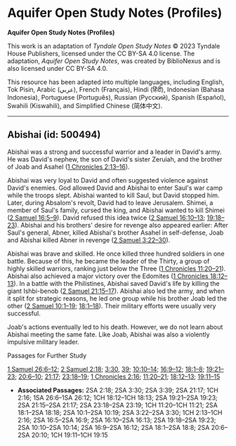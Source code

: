 # Aquifer Open Study Notes (Profiles)

**Aquifer Open Study Notes (Profiles)**

This work is an adaptation of *Tyndale Open Study Notes* © 2023 Tyndale House Publishers, licensed under the CC BY\-SA 4\.0 license. The adaptation, *Aquifer Open Study Notes*, was created by BiblioNexus and is also licensed under CC BY\-SA 4\.0\.

This resource has been adapted into multiple languages, including English, Tok Pisin, Arabic (عربي), French (Français), Hindi (हिंदी), Indonesian (Bahasa Indonesia), Portuguese (Português), Russian (Русский), Spanish (Español), Swahili (Kiswahili), and Simplified Chinese (简体中文).



--------------------------------

## Abishai (id: 500494)

Abishai was a strong and successful warrior and a leader in David's army. He was David's nephew, the son of David's sister Zeruiah, and the brother of Joab and Asahel ([1 Chronicles 2:13–16](https://ref.ly/1Chr2:13-1Chr2:16)).

Abishai was very loyal to David and often suggested violence against David's enemies. God allowed David and Abishai to enter Saul's war camp while the troops slept. Abishai wanted to kill Saul, but David stopped him. Later, during Absalom's revolt, David had to leave Jerusalem. Shimei, a member of Saul's family, cursed the king, and Abishai wanted to kill Shimei ([2 Samuel 16:5–9](https://ref.ly/2Sam16:5-2Sam16:9)). David refused this idea twice ([2 Samuel 16:10–13](https://ref.ly/2Sam16:10-2Sam16:13); [19:18–23](https://ref.ly/2Sam19:18-2Sam19:23)). Abishai and his brothers' desire for revenge also appeared earlier: After Saul's general, Abner, killed Abishai's brother Asahel in self\-defense, Joab and Abishai killed Abner in revenge ([2 Samuel 3:22–30](https://ref.ly/2Sam3:22-2Sam3:30)).

Abishai was brave and skilled. He once killed three hundred soldiers in one battle. Because of this, he became the leader of the Thirty, a group of highly skilled warriors, ranking just below the Three ([1 Chronicles 11:20–21](https://ref.ly/1Chr11:20-1Chr11:21)). Abishai also achieved a major victory over the Edomites ([1 Chronicles 18:12–13](https://ref.ly/1Chr18:12-1Chr18:13)). In a battle with the Philistines, Abishai saved David's life by killing the giant Ishbi\-benob ([2 Samuel 21:15–17](https://ref.ly/2Sam21:15-2Sam21:17)). Abishai also led the army, and when it split for strategic reasons, he led one group while his brother Joab led the other ([2 Samuel 10:1–19](https://ref.ly/2Sam10:1-2Sam10:19); [18:1–18](https://ref.ly/2Sam18:1-2Sam18:18)). Their military efforts were usually very successful.

Joab's actions eventually led to his death. However, we do not learn about Abishai meeting the same fate. Like Joab, Abishai was also a violently impulsive military leader.

Passages for Further Study

[1 Samuel 26:6–12](https://ref.ly/1Sam26:6-1Sam26:12); [2 Samuel 2:18](https://ref.ly/2Sam2:18); [3:30](https://ref.ly/2Sam3:30), [39](https://ref.ly/2Sam3:39); [10:10–14](https://ref.ly/2Sam10:10-2Sam10:14); [16:9–12](https://ref.ly/2Sam16:9-2Sam16:12); [18:1–8](https://ref.ly/2Sam18:1-2Sam18:8); [19:21–23](https://ref.ly/2Sam19:21-2Sam19:23); [20:6–10](https://ref.ly/2Sam20:6-2Sam20:10); [21:17](https://ref.ly/2Sam21:17); [23:18–19](https://ref.ly/2Sam23:18-2Sam23:19); [1 Chronicles 2:16](https://ref.ly/1Chr2:16); [11:20–21](https://ref.ly/1Chr11:20-1Chr11:21); [18:12–13](https://ref.ly/1Chr18:12-1Chr18:13); [19:11–15](https://ref.ly/1Chr19:11-1Chr19:15)

* **Associated Passages:** 2SA 2:18; 2SA 3:30; 2SA 3:39; 2SA 21:17; 1CH 2:16; 1SA 26:6–1SA 26:12; 1CH 18:12–1CH 18:13; 2SA 19:21–2SA 19:23; 2SA 21:15–2SA 21:17; 2SA 23:18–2SA 23:19; 1CH 11:20–1CH 11:21; 2SA 18:1–2SA 18:18; 2SA 10:1–2SA 10:19; 2SA 3:22–2SA 3:30; 1CH 2:13–1CH 2:16; 2SA 16:5–2SA 16:9; 2SA 16:10–2SA 16:13; 2SA 19:18–2SA 19:23; 2SA 10:10–2SA 10:14; 2SA 16:9–2SA 16:12; 2SA 18:1–2SA 18:8; 2SA 20:6–2SA 20:10; 1CH 19:11–1CH 19:15


